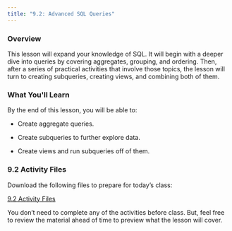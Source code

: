 ```yaml
---
title: "9.2: Advanced SQL Queries"
---
```


<img style="display: none;" src="https://static.bc-edx.com/data/dl-1-2/m9/lms/img/banner.jpg" alt="lesson banner" />

### Overview

This lesson will expand your knowledge of SQL. It will begin with a deeper dive into queries by covering aggregates, grouping, and ordering. Then, after a series of practical activities that involve those topics, the lesson will turn to creating subqueries, creating views, and combining both of them.

### What You'll Learn

By the end of this lesson, you will be able to:

* Create aggregate queries.

* Create subqueries to further explore data.

* Create views and run subqueries off of them.

### 9.2 Activity Files

Download the following files to prepare for today’s class:

[9.2 Activity Files](https://static.bc-edx.com/data/dl-1-2/m9/lms/activities/Class_2_Activities.zip)

You don’t need to complete any of the activities before class. But, feel free to review the material ahead of time to preview what the lesson will cover.
